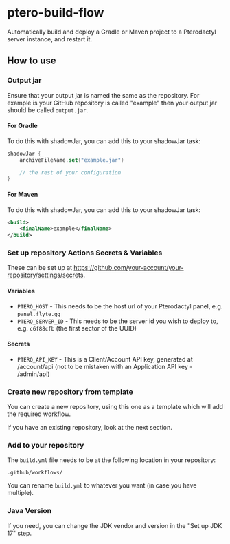# ptero-build-flow
Automatically build and deploy a Gradle or Maven project to a Pterodactyl server instance, and restart it.

## How to use

### Output jar

Ensure that your output jar is named the same as the repository. For example is your GitHub repository is called "example" then your output jar should be called `output.jar`.

#### For Gradle
To do this with shadowJar, you can add this to your shadowJar task:
```kt
shadowJar {
    archiveFileName.set("example.jar")

    // the rest of your configuration
}
```

#### For Maven
To do this with shadowJar, you can add this to your shadowJar task:
```xml
<build>
    <finalName>example</finalName>
</build>
```

### Set up repository Actions Secrets & Variables

These can be set up at https://github.com/your-account/your-repository/settings/secrets.

#### Variables

- `PTERO_HOST` - This needs to be the host url of your Pterodactyl panel, e.g. `panel.flyte.gg`
- `PTERO_SERVER_ID` - This needs to be the server id you wish to deploy to, e.g. `c6f88cfb` (the first sector of the UUID)

#### Secrets

- `PTERO_API_KEY` - This is a Client/Account API key, generated at /account/api (not to be mistaken with an Application API key - /admin/api)

### Create new repository from template

You can create a new repository, using this one as a template which will add the required workflow.

If you have an existing repository, look at the next section.

### Add to your repository

The `build.yml` file needs to be at the following location in your repository:
```
.github/workflows/
```
You can rename `build.yml` to whatever you want (in case you have multiple).

### Java Version

If you need, you can change the JDK vendor and version in the "Set up JDK 17" step.
